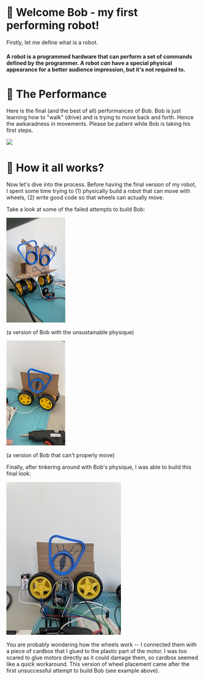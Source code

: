 # 🤖 Welcome Bob - my first performing robot!

Firstly, let me define what is a robot. 

#### A robot is a programmed hardware that can perform a set of commands defined by the programmer. A robot *can* have a special physical appearance for a better audience impression, but it's not required to.

# 🕺 The Performance

Here is the final (and the best of all) performances of Bob. Bob is just learning how to "walk" (drive) and is trying to move back and forth. Hence the awkaradness in movements. Please be patient while Bob is taking his first steps.

![](performingRobot.gif)

# 🔧 How it all works?

Now let's dive into the process. Before having the final version of my robot, I spent some time trying to (1) physically build a robot that can move with wheels, (2) write good code so that wheels can actually move.

Take a look at some of the failed attempts to build Bob:

![](failedAttempt.gif)

(a version of Bob with the unsustainable physique)

![](failedAttempt2.gif)

(a version of Bob that can't properly move)

Finally, after tinkering around with Bob's physique, I was able to build this final look:

![](bob.JPG)

You are probably wondering how the wheels work -- I connected them with a piece of cardbox that I glued to the plastic part of the motor. I was too scared to glue motors directly as it could damage them, so cardbox seemed like a quick workaround. This version of wheel placement came after the first unsuccessful attempt to build Bob (see example above).
